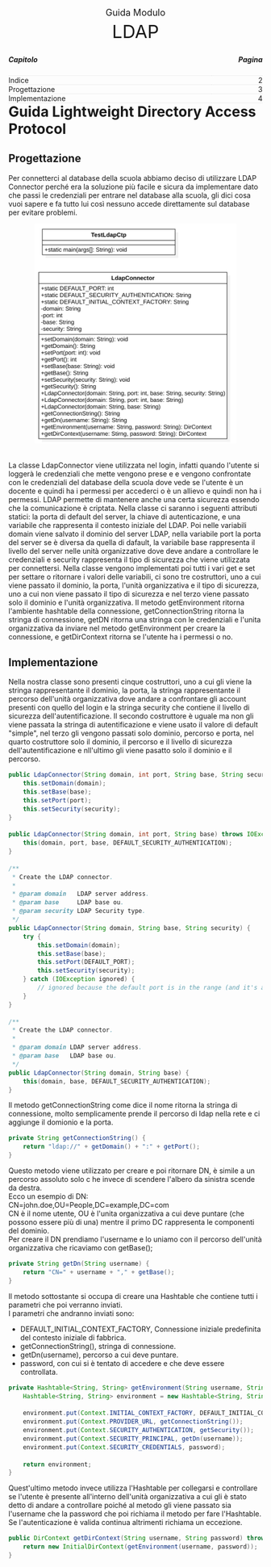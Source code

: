 <div style="font-size:36px;text-align:center">
    <br><br><br><br><br>
    <small style="font-size:18px;">Guida Modulo</small><br>
    LDAP
</div>

<div class="page-break"></div>

<div class="clearfix index">
    <div class="capitle" style="width:80%;float:left;border-bottom:1px dotted #DDDDDD;"><h5>Capitolo</h5></div>
    <div class="page" style="text-align:right;width:20%;float:left;border-bottom:1px dotted #DDDDDD;"><h5>Pagina</h5></div>
    <div style="margin-top:5px;widht:100%;"> </div>
    <div class="capitle" style="width:80%;float:left;border-bottom:1px dotted #DDDDDD;">Indice</div>
    <div class="page" style="text-align:right;width:20%;float:left;border-bottom:1px dotted #DDDDDD;">2</div>
    <div class="capitle" style="width:80%;float:left;border-bottom:1px dotted #DDDDDD;">Progettazione</div>
    <div class="page" style="text-align:right;width:20%;float:left;border-bottom:1px dotted #DDDDDD;">3</div>
    <div class="capitle" style="width:80%;float:left;border-bottom:1px dotted #DDDDDD;">Implementazione</div>
    <div class="page" style="text-align:right;width:20%;float:left;border-bottom:1px dotted #DDDDDD;">4</div>
</div>

<div class="page-break"></div>

# Guida Lightweight Directory Access Protocol

## Progettazione

Per connetterci al database della scuola abbiamo deciso di utilizzare LDAP Connector perché era la
soluzione più facile e sicura da implementare dato che passi le credenziali per entrare nel database
alla scuola, gli dici cosa vuoi sapere e fa tutto lui così nessuno accede direttamente sul database
per evitare problemi.

<div style="text-align:center;">
    <img src="../img/ldap/uml.png" style="width:400px"><br><br>
</div>

La classe LdapConnector viene utilizzata nel login, infatti quando l'utente si loggerà le
credenziali che mette vengono prese e e vengono confrontate con le credenziali del database della
scuola dove vede se l'utente è un docente e quindi ha i permessi per accederci o è un allievo e
quindi non ha i permessi. LDAP permette di mantenere anche una certa sicurezza essendo che la
comunicazione &egrave; criptata.
Nella classe ci saranno i seguenti attributi statici: la porta di default del server, la chiave di
autenticazione, e una variabile che rappresenta il contesto iniziale del LDAP. Poi nelle variabili
domain viene salvato il dominio del server LDAP, nella variabile port la porta del server se è
diversa da quella di dafault, la variabile base rappresenta il livello del server nelle unità
organizzative dove deve andare a controllare le credenziali e security rappresenta il tipo di
sicurezza che viene utilizzata per connettersi. Nella classe vengono implementati poi tutti i vari
get e set per settare o ritornare i valori delle variabili, ci sono tre costruttori, uno a cui viene
passato il dominio, la porta, l'unità organizzativa e il tipo di sicurezza, uno a cui non viene
passato il tipo di sicurezza e nel terzo viene passato solo il dominio e l'unità organizzativa. Il
metodo getEnvironment ritorna l'ambiente hashtable della connessione, getConnectionString ritorna la
stringa di connessione, getDN ritorna una stringa con le credenziali e l'unita organizzativa da
inviare nel metodo getEnvironment per creare la connessione, e getDirContext ritorna se l'utente ha
i permessi o no.

## Implementazione

Nella nostra classe sono presenti cinque costruttori, uno a cui gli viene la stringa rappresentante
il dominio, la porta, la stringa rappresentante il percorso dell'unità organizzativa dove andare a
confrontare gli account presenti con quello del login e la stringa security che contiene il livello
di sicurezza dell'autentificazione. Il secondo costruttore è uguale ma non gli viene passata la
stringa di autentificazione e viene usato il valore di default "simple", nel terzo gli vengono
passati solo dominio, percorso e porta, nel quarto costruttore solo il dominio, il percorso e il
livello di sicurezza dell'autentificazione e nll'ultimo gli viene pasatto solo il dominio e il percorso.

```java
public LdapConnector(String domain, int port, String base, String security) throws IOException {
    this.setDomain(domain);
    this.setBase(base);
    this.setPort(port);
    this.setSecurity(security);
}

public LdapConnector(String domain, int port, String base) throws IOException {
    this(domain, port, base, DEFAULT_SECURITY_AUTHENTICATION);
}

/**
 * Create the LDAP connector.
 *
 * @param domain   LDAP server address.
 * @param base     LDAP base ou.
 * @param security LDAP Security type.
 */
public LdapConnector(String domain, String base, String security) {
    try {
        this.setDomain(domain);
        this.setBase(base);
        this.setPort(DEFAULT_PORT);
        this.setSecurity(security);
    } catch (IOException ignored) {
        // ignored because the default port is in the range (and it's a constant).
    }
}

/**
 * Create the LDAP connector.
 *
 * @param domain LDAP server address.
 * @param base   LDAP base ou.
 */
public LdapConnector(String domain, String base) {
    this(domain, base, DEFAULT_SECURITY_AUTHENTICATION);
}
```

Il metodo getConnectionString come dice il nome ritorna la stringa di connessione, molto
semplicamente prende il percorso di ldap nella rete e ci aggiunge il domionio e la porta.

```java
private String getConnectionString() {
    return "ldap://" + getDomain() + ":" + getPort();
}
```

<div class="page-break"></div>

Questo metodo viene utilizzato per creare e poi ritornare DN, è simile a un percorso assoluto solo c
he invece di scendere l'albero da sinistra scende da destra.  
Ecco un esempio di DN:  
CN=john.doe,OU=People,DC=example,DC=com  
CN è il nome utente, OU è l'unita organizzativa a cui deve puntare (che possono essere più di una)
mentre il primo DC rappresenta le componenti del dominio.  
Per creare il DN prendiamo l'username e lo uniamo con il percorso dell'unità organizzativa che
ricaviamo con getBase();

```java
private String getDn(String username) {
    return "CN=" + username + "," + getBase();
}
```

Il metodo sottostante si occupa di creare una Hashtable che contiene tutti i parametri che poi
verranno inviati.  
I parametri che andranno inviati sono:  

- DEFAULT_INITIAL_CONTEXT_FACTORY, Connessione iniziale predefinita del contesto iniziale di fabbrica.
- getConnectionString(), stringa di connessione.
- getDn(username), percorso a cui deve puntare.
- password, con cui si è tentato di accedere e che deve essere controllata.

```java
private Hashtable<String, String> getEnvironment(String username, String password) {
    Hashtable<String, String> environment = new Hashtable<String, String>();

    environment.put(Context.INITIAL_CONTEXT_FACTORY, DEFAULT_INITIAL_CONTEXT_FACTORY);
    environment.put(Context.PROVIDER_URL, getConnectionString());
    environment.put(Context.SECURITY_AUTHENTICATION, getSecurity());
    environment.put(Context.SECURITY_PRINCIPAL, getDn(username));
    environment.put(Context.SECURITY_CREDENTIALS, password);

    return environment;
}
```

Quest'ultimo metodo invece utilizza l'Hashtable per collegarsi e controllare se l'utente è presente
all'interno dell'unità organizzativa a cui gli è stato detto di andare a controllare poiché al
metodo gli viene passato sia l'username che la password che poi richiama il metodo per fare
l'Hashtable.  
Se l'autenticazione è valida continua altrimenti richiama un eccezione.

```java
public DirContext getDirContext(String username, String password) throws NamingException {
    return new InitialDirContext(getEnvironment(username, password));
}
```
